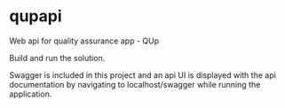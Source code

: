 # qupapi
Web api for quality assurance app - QUp

Build and run the solution.

Swagger is included in this project and an api UI is displayed with the api documentation by navigating to localhost/swagger while running the application.
